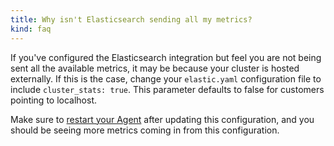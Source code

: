 ```yaml
---
title: Why isn't Elasticsearch sending all my metrics?
kind: faq
---
```


If you've configured the Elasticsearch integration but feel you are not being sent all the available metrics, it may be because your cluster is hosted externally.
If this is the case, change your `elastic.yaml` configuration file to include `cluster_stats: true`. This parameter defaults to false for customers pointing to localhost.

Make sure to [restart your Agent][1] after updating this configuration, and you should be seeing more metrics coming in from this configuration.

[1]: /agent/guide/agent-commands/#start-stop-restart-the-agent
